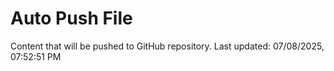 # Auto Push File

Content that will be pushed to GitHub repository.
Last updated: 07/08/2025, 07:52:51 PM
